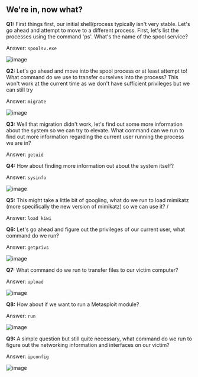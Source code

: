 ## We're in, now what? 

**Q1:** First things first, our initial shell/process typically isn't very stable. Let's go ahead and attempt to move to a different process. First, let's list the processes using the command 'ps'. What's the name of the spool service?

Answer: `spoolsv.exe`

![image](https://user-images.githubusercontent.com/33615252/100545440-cad41a00-3281-11eb-9f83-0c0d246dba72.png)

**Q2:** Let's go ahead and move into the spool process or at least attempt to! What command do we use to transfer ourselves into the process? This won't work at the current time as we don't have sufficient privileges but we can still try

Answer: `migrate`

![image](https://user-images.githubusercontent.com/33615252/100545663-e986e080-3282-11eb-8e3d-01e922dab598.png)

**Q3:** Well that migration didn't work, let's find out some more information about the system so we can try to elevate. What command can we run to find out more information regarding the current user running the process we are in?

Answer: `getuid`

**Q4:** How about finding more information out about the system itself?

Answer: `sysinfo`

![image](https://user-images.githubusercontent.com/33615252/100545716-3965a780-3283-11eb-852c-3e6a5e8a481d.png)

**Q5:** This might take a little bit of googling, what do we run to load mimikatz (more specifically the new version of mimikatz) so we can use it? /

Answer: `load kiwi`

**Q6:** Let's go ahead and figure out the privileges of our current user, what command do we run?

Answer: `getprivs`

![image](https://user-images.githubusercontent.com/33615252/100546143-aa0dc380-3285-11eb-832f-c9a4f70f825e.png)

**Q7:** What command do we run to transfer files to our victim computer?

Answer: `upload`

![image](https://user-images.githubusercontent.com/33615252/100546215-15f02c00-3286-11eb-998f-6ef6437aca3d.png)

**Q8:** How about if we want to run a Metasploit module?

Answer: `run`

![image](https://user-images.githubusercontent.com/33615252/100546279-89923900-3286-11eb-86c4-e5d659c9cc22.png)

**Q9:**  A simple question but still quite necessary, what command do we run to figure out the networking information and interfaces on our victim? 

Answer: `ipconfig`

![image](https://user-images.githubusercontent.com/33615252/100546333-daa22d00-3286-11eb-809a-42a547b14f87.png)

